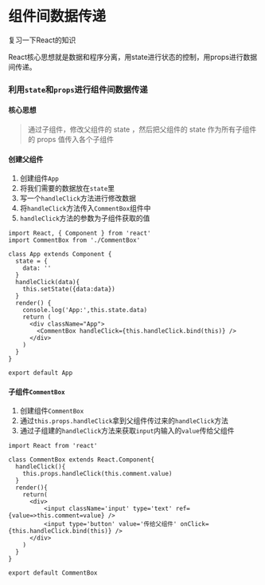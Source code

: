 # 组件间数据传递

复习一下React的知识

React核心思想就是数据和程序分离，用state进行状态的控制，用props进行数据间传递。

### 利用`state`和`props`进行组件间数据传递

#### 核心思想

>通过子组件，修改父组件的 state ，然后把父组件的 state 作为所有子组件的 props 值传入各个子组件

#### 创建父组件

1. 创建组件`App`
2. 将我们需要的数据放在`state`里
3. 写一个`handleClick`方法进行修改数据
4. 将`handleClick`方法传入`CommentBox`组件中
5. `handleClick`方法的参数为子组件获取的值

```
import React, { Component } from 'react'
import CommentBox from './CommentBox'

class App extends Component {
  state = {
    data: ''
  }
  handleClick(data){
    this.setState({data:data})
  }
  render() {
    console.log('App:',this.state.data)
    return (
      <div className="App">
        <CommentBox handleClick={this.handleClick.bind(this)} />
      </div>
    )
  }
}

export default App
```

#### 子组件`CommentBox`

1. 创建组件`CommentBox`
2. 通过`this.props.handleClick`拿到父组件传过来的`handleClick`方法
3. 通过子组建的`handleClick`方法来获取`input`内输入的`value`传给父组件

```
import React from 'react'

class CommentBox extends React.Component{
  handleClick(){
    this.props.handleClick(this.comment.value)
  }
  render(){
    return(
      <div>
          <input className='input' type='text' ref={value=>this.comment=value} />
          <input type='button' value='传给父组件' onClick={this.handleClick.bind(this)} />
      </div>
    )
  }
}

export default CommentBox
```

